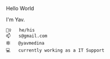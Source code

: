 Hello World

I'm Yav.

    🙋‍♀️   he/his
    📫   s@gmail.com
    🕸️   @yavmedina
    💻   currently working as a IT Support

